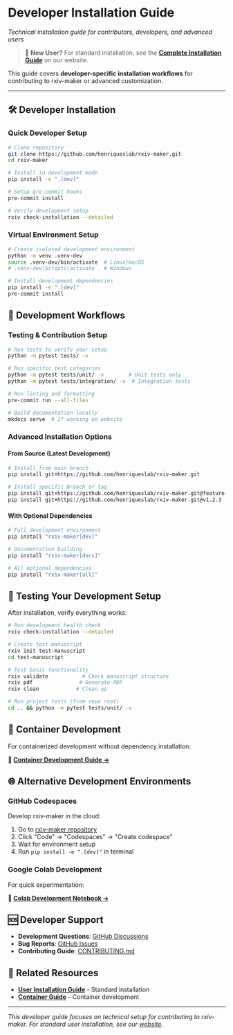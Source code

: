 # Developer Installation Guide

*Technical installation guide for contributors, developers, and advanced users*

> **👋 New User?** For standard installation, see the **[Complete Installation Guide](https://rxiv-maker.henriqueslab.org/getting-started/installation/)** on our website.

This guide covers **developer-specific installation workflows** for contributing to rxiv-maker or advanced customization.

---

## 🛠️ Developer Installation

### Quick Developer Setup
```bash
# Clone repository
git clone https://github.com/henriqueslab/rxiv-maker.git
cd rxiv-maker

# Install in development mode
pip install -e ".[dev]"

# Setup pre-commit hooks
pre-commit install

# Verify development setup
rxiv check-installation --detailed
```

### Virtual Environment Setup
```bash
# Create isolated development environment
python -m venv .venv-dev
source .venv-dev/bin/activate  # Linux/macOS
# .venv-dev\Scripts\activate   # Windows

# Install development dependencies
pip install -e ".[dev]"
pre-commit install
```

## 🔧 Development Workflows

### Testing & Contribution Setup
```bash
# Run tests to verify your setup
python -m pytest tests/ -v

# Run specific test categories
python -m pytest tests/unit/ -v        # Unit tests only
python -m pytest tests/integration/ -v  # Integration tests

# Run linting and formatting
pre-commit run --all-files

# Build documentation locally
mkdocs serve  # If working on website
```

### Advanced Installation Options

#### From Source (Latest Development)
```bash
# Install from main branch
pip install git+https://github.com/henriqueslab/rxiv-maker.git

# Install specific branch or tag
pip install git+https://github.com/henriqueslab/rxiv-maker.git@feature-branch
pip install git+https://github.com/henriqueslab/rxiv-maker.git@v1.2.3
```

#### With Optional Dependencies
```bash
# Full development environment
pip install "rxiv-maker[dev]"

# Documentation building
pip install "rxiv-maker[docs]"

# All optional dependencies
pip install "rxiv-maker[all]"
```

## 🧪 Testing Your Development Setup

After installation, verify everything works:

```bash
# Run development health check
rxiv check-installation --detailed

# Create test manuscript
rxiv init test-manuscript
cd test-manuscript

# Test basic functionality
rxiv validate           # Check manuscript structure
rxiv pdf               # Generate PDF
rxiv clean            # Clean up

# Run project tests (from repo root)
cd .. && python -m pytest tests/unit/ -v
```

## 🐳 Container Development

For containerized development without dependency installation:

**📖 [Container Development Guide →](containers.md)**

## 🌐 Alternative Development Environments

### GitHub Codespaces
Develop rxiv-maker in the cloud:

1. Go to [rxiv-maker repository](https://github.com/HenriquesLab/rxiv-maker)
2. Click "Code" → "Codespaces" → "Create codespace"
3. Wait for environment setup
4. Run `pip install -e ".[dev]"` in terminal

### Google Colab Development
For quick experimentation:

**📖 [Colab Development Notebook →](https://colab.research.google.com/github/HenriquesLab/rxiv-maker/blob/main/notebooks/rxiv_maker_colab.ipynb)**

## 🆘 Developer Support

- **Development Questions**: [GitHub Discussions](https://github.com/henriqueslab/rxiv-maker/discussions)
- **Bug Reports**: [GitHub Issues](https://github.com/henriqueslab/rxiv-maker/issues)
- **Contributing Guide**: [CONTRIBUTING.md](../CONTRIBUTING.md)

## 🔗 Related Resources

- **[User Installation Guide](https://rxiv-maker.henriqueslab.org/getting-started/installation/)** - Standard installation
- **[Container Guide](containers.md)** - Container development

---

*This developer guide focuses on technical setup for contributing to rxiv-maker. For standard user installation, see our [website](https://rxiv-maker.henriqueslab.org/).*